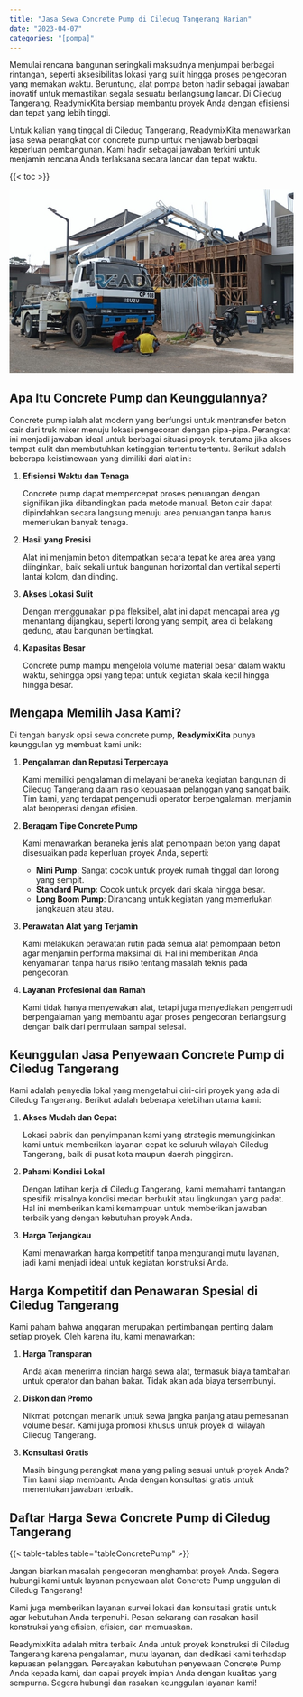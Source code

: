 ```yaml
---
title: "Jasa Sewa Concrete Pump di Ciledug Tangerang Harian"
date: "2023-04-07"
categories: "[pompa]"
---
```


Memulai rencana bangunan seringkali maksudnya menjumpai berbagai rintangan, seperti aksesibilitas lokasi yang sulit hingga proses pengecoran yang memakan waktu. Beruntung, alat pompa beton hadir sebagai jawaban inovatif untuk memastikan segala sesuatu berlangsung lancar. Di Ciledug Tangerang, ReadymixKita bersiap membantu proyek Anda dengan efisiensi dan tepat yang lebih tinggi.

Untuk kalian yang tinggal di Ciledug Tangerang, ReadymixKita menawarkan jasa sewa perangkat cor concrete pump untuk menjawab berbagai keperluan pembangunan. Kami hadir sebagai jawaban terkini untuk menjamin rencana Anda terlaksana secara lancar dan tepat waktu.

{{< toc >}}

![Jasa Sewa Concrete Pump di Ciledug Tangerang Harian](/images/pompa/sewa-pompa-02.jpg)

## Apa Itu Concrete Pump dan Keunggulannya?

Concrete pump ialah alat modern yang berfungsi untuk mentransfer beton cair dari truk mixer menuju lokasi pengecoran dengan pipa-pipa. Perangkat ini menjadi jawaban ideal untuk berbagai situasi proyek, terutama jika akses tempat sulit dan membutuhkan ketinggian tertentu tertentu. Berikut adalah beberapa keistimewaan yang dimiliki dari alat ini:

1. **Efisiensi Waktu dan Tenaga**

   Concrete pump dapat mempercepat proses penuangan dengan signifikan jika dibandingkan pada metode manual. Beton cair dapat dipindahkan secara langsung menuju area penuangan tanpa harus memerlukan banyak tenaga.

2. **Hasil yang Presisi**

   Alat ini menjamin beton ditempatkan secara tepat ke area area yang diinginkan, baik sekali untuk bangunan horizontal dan vertikal seperti lantai kolom, dan dinding.

3. **Akses Lokasi Sulit**

   Dengan menggunakan pipa fleksibel, alat ini dapat mencapai area yg menantang dijangkau, seperti lorong yang sempit, area di belakang gedung, atau bangunan bertingkat.

4. **Kapasitas Besar**

   Concrete pump mampu mengelola volume material besar dalam waktu waktu, sehingga opsi yang tepat untuk kegiatan skala kecil hingga hingga besar.

## Mengapa Memilih Jasa Kami?

Di tengah banyak opsi sewa concrete pump, **ReadymixKita** punya keunggulan yg membuat kami unik:

1. **Pengalaman dan Reputasi Terpercaya**

   Kami memiliki pengalaman di melayani beraneka kegiatan bangunan di Ciledug Tangerang dalam rasio kepuasaan pelanggan yang sangat baik. Tim kami, yang terdapat pengemudi operator berpengalaman, menjamin alat beroperasi dengan efisien.

2. **Beragam Tipe Concrete Pump**

   Kami menawarkan beraneka jenis alat pemompaan beton yang dapat disesuaikan pada keperluan proyek Anda, seperti:
   - **Mini Pump**: Sangat cocok untuk proyek rumah tinggal dan lorong yang sempit.
   - **Standard Pump**: Cocok untuk proyek dari skala hingga besar.
   - **Long Boom Pump**: Dirancang untuk kegiatan yang memerlukan jangkauan atau atau.

3. **Perawatan Alat yang Terjamin**

   Kami melakukan perawatan rutin pada semua alat pemompaan beton agar menjamin performa maksimal di. Hal ini memberikan Anda kenyamanan tanpa harus risiko tentang masalah teknis pada pengecoran.

4. **Layanan Profesional dan Ramah**

   Kami tidak hanya menyewakan alat, tetapi juga menyediakan pengemudi berpengalaman yang membantu agar proses pengecoran berlangsung dengan baik dari permulaan sampai selesai.

## Keunggulan Jasa Penyewaan Concrete Pump di Ciledug Tangerang

Kami adalah penyedia lokal yang mengetahui ciri-ciri proyek yang ada di Ciledug Tangerang. Berikut adalah beberapa kelebihan utama kami:

1. **Akses Mudah dan Cepat**

   Lokasi pabrik dan penyimpanan kami yang strategis memungkinkan kami untuk memberikan layanan cepat ke seluruh wilayah Ciledug Tangerang, baik di pusat kota maupun daerah pinggiran.

2. **Pahami Kondisi Lokal**

   Dengan latihan kerja di Ciledug Tangerang, kami memahami tantangan spesifik misalnya kondisi medan berbukit atau lingkungan yang padat. Hal ini memberikan kami kemampuan untuk memberikan jawaban terbaik yang dengan kebutuhan proyek Anda.

3. **Harga Terjangkau**

   Kami menawarkan harga kompetitif tanpa mengurangi mutu layanan, jadi kami menjadi ideal untuk kegiatan konstruksi Anda.

## Harga Kompetitif dan Penawaran Spesial di Ciledug Tangerang

Kami paham bahwa anggaran merupakan pertimbangan penting dalam setiap proyek. Oleh karena itu, kami menawarkan:

1. **Harga Transparan**

   Anda akan menerima rincian harga sewa alat, termasuk biaya tambahan untuk operator dan bahan bakar. Tidak akan ada biaya tersembunyi.

2. **Diskon dan Promo**

   Nikmati potongan menarik untuk sewa jangka panjang atau pemesanan volume besar. Kami juga promosi khusus untuk proyek di wilayah Ciledug Tangerang.

3. **Konsultasi Gratis**

   Masih bingung perangkat mana yang paling sesuai untuk proyek Anda? Tim kami siap membantu Anda dengan konsultasi gratis untuk menentukan jawaban terbaik.

## Daftar Harga Sewa Concrete Pump di Ciledug Tangerang

{{< table-tables table="tableConcretePump" >}}

Jangan biarkan masalah pengecoran menghambat proyek Anda. Segera hubungi kami untuk layanan penyewaan alat Concrete Pump unggulan di Ciledug Tangerang!

Kami juga memberikan layanan survei lokasi dan konsultasi gratis untuk agar kebutuhan Anda terpenuhi. Pesan sekarang dan rasakan hasil konstruksi yang efisien, efisien, dan memuaskan.

ReadymixKita adalah mitra terbaik Anda untuk proyek konstruksi di Ciledug Tangerang karena pengalaman, mutu layanan, dan dedikasi kami terhadap kepuasan pelanggan. Percayakan kebutuhan penyewaan Concrete Pump Anda kepada kami, dan capai proyek impian Anda dengan kualitas yang sempurna. Segera hubungi dan rasakan keunggulan layanan kami!